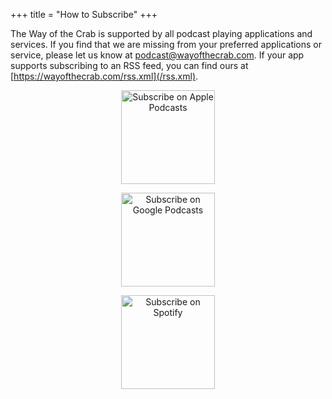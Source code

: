 +++
title = "How to Subscribe"
+++

The Way of the Crab is supported by all podcast playing applications and services. If you find that we are missing from your preferred applications or service, please let us know at [podcast@wayofthecrab.com](mailto:podcast@wayofthecrab.com). If your app supports subscribing to an RSS feed, you can find ours at [https://wayofthecrab.com/rss.xml](/rss.xml).

<center>
<a href="https://podcasts.apple.com/us/podcast/the-way-of-the-crab/id1686638991"><img src="/subscribe/apple-podcasts.svg" width="150" alt="Subscribe on Apple Podcasts"/></a>

<a href="https://podcasts.google.com/feed/aHR0cHM6Ly93YXlvZnRoZWNyYWIuY29tL3Jzcy54bWw"><img src="/subscribe/google-podcasts.svg" width="150" alt="Subscribe on Google Podcasts"/></a>

<a href="https://open.spotify.com/show/09LWGl6bsW3PaNO8zSX8H8?si=1efb012bf438478b"><img src="/subscribe/spotify.png" width="150" alt="Subscribe on Spotify"/></a>
</center>